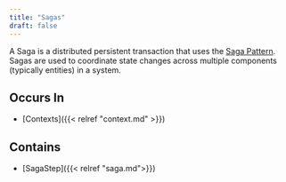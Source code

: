 ```yaml
---
title: "Sagas"
draft: false
---
```


A Saga is a distributed persistent transaction that uses the
[Saga Pattern](https://microservices.io/patterns/data/saga.html). Sagas are 
used to coordinate state changes across multiple components (typically 
entities) in a system. 

## Occurs In
* [Contexts]({{< relref "context.md" >}})

## Contains
* [SagaStep]({{< relref "saga.md">}})
